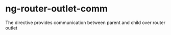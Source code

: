 # ng-router-outlet-comm
The directive provides communication between parent and child over router outlet
